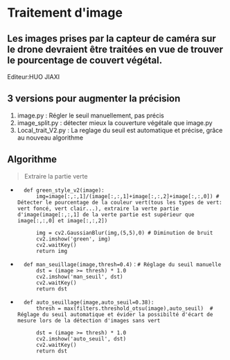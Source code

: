 # Traitement d'image
## Les images prises par la capteur de caméra sur le drone devraient être traitées en vue de trouver le pourcentage de couvert végétal.

Editeur:HUO JIAXI

## 3 versions pour augmenter la précision
1. image.py : Régler le seuil manuellement, pas précis
2. image_split.py : détecter mieux la couverture végétale que image.py
3. Local_trait_V2.py : La reglage du seuil est automatique et précise, grâce au nouveau algorithme

## Algorithme

> Extraire la partie verte

*  
        def green_style_v2(image):
            img=image[:,:,1]/(image[:,:,1]+image[:,:,2]+image[:,:,0]) # Détecter le pourcentage de la couleur vert(tous les types de vert: vert foncé, vert clair...), extraire la verte partie d'image(image[:,:,1] de la verte partie est supérieur que image[:,:,0] et image[:,:,2])

            img = cv2.GaussianBlur(img,(5,5),0) # Diminution de bruit 
            cv2.imshow('green', img)
            cv2.waitKey()
            return img

*       
        def man_seuillage(image,thresh=0.4)：# Réglage du seuil manuelle
            dst = (image >= thresh) * 1.0
            cv2.imshow('man_seuil', dst)
            cv2.waitKey()
            return dst
   

*
        def auto_seuillage(image,auto_seuil=0.38):  
            thresh = max(filters.threshold_otsu(image),auto_seuil)  # Réglage du seuil automatique et évider la possibilté d'écart de mesure lors de la détection d'images sans vert

            dst = (image >= thresh) * 1.0
            cv2.imshow('auto_seuil', dst)
            cv2.waitKey()
            return dst
